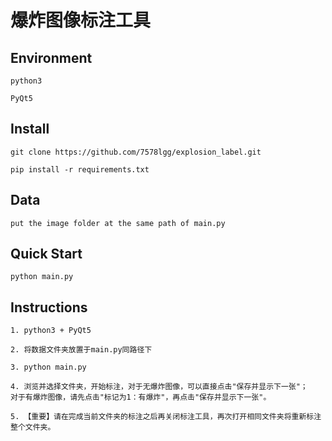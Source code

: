 # 爆炸图像标注工具

## Environment

```
python3
```

```
PyQt5
```


## Install

```
git clone https://github.com/7578lgg/explosion_label.git
```

```
pip install -r requirements.txt
```

## Data

```
put the image folder at the same path of main.py
```

## Quick Start

```
python main.py
```

## Instructions

```
1. python3 + PyQt5
```
```
2. 将数据文件夹放置于main.py同路径下
```
```
3. python main.py
```
```
4. 浏览并选择文件夹，开始标注，对于无爆炸图像，可以直接点击"保存并显示下一张"；
对于有爆炸图像，请先点击"标记为1：有爆炸"，再点击"保存并显示下一张"。
```
```
5. 【重要】请在完成当前文件夹的标注之后再关闭标注工具，再次打开相同文件夹将重新标注整个文件夹。
```